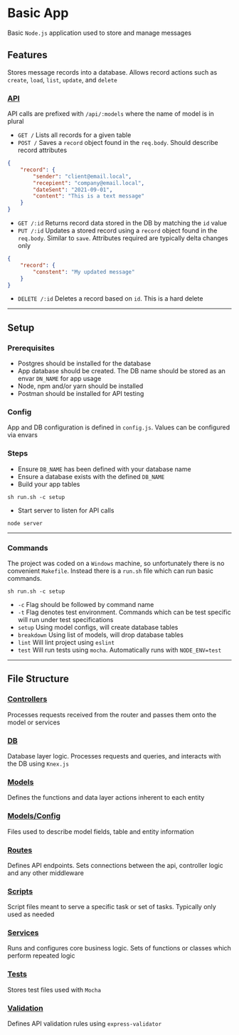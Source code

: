 # Basic App

Basic `Node.js` application used to store and manage messages

## Features
Stores message records into a database. Allows record actions such as `create`, `load`, `list`, `update`, and `delete`
### [API](./docs/api.md)
API calls are prefixed with `/api/:models` where the name of model is in plural

* `GET /` Lists all records for a given table
* `POST /` Saves a `record` object found in the `req.body`. Should describe record attributes
```json
{
	"record": {
		"sender": "client@email.local",
		"recepient": "company@email.local",
		"dateSent": "2021-09-01",
		"content": "This is a text message"
	}
}
```
* `GET /:id` Returns record data stored in the DB by matching the `id` value
* `PUT /:id` Updates a stored record using a `record` object found in the `req.body`. Similar to `save`. Attributes required are typically delta changes only
```json
{
	"record": {
		"constent": "My updated message"
	}
}
```
* `DELETE /:id` Deletes a record based on `id`. This is a hard delete

---

## Setup
### Prerequisites
* Postgres should be installed for the database
* App database should be created. The DB name should be stored as an envar `DN_NAME` for app usage
* Node, npm and/or yarn should be installed
* Postman should be installed for API testing

### Config
App and DB configuration is defined in `config.js`. Values can be configured via envars

### Steps
* Ensure `DB_NAME` has been defined with your database name
* Ensure a database exists with the defined `DB_NAME`
* Build your app tables
```
sh run.sh -c setup
```
* Start server to listen for API calls
```
node server
```

---

### Commands
The project was coded on a `Windows` machine, so unfortunately there is no convenient `Makefile`. Instead there is a `run.sh` file which can run basic commands.
```
sh run.sh -c setup
```
* `-c` Flag should be followed by command name
* `-t` Flag denotes test environment. Commands which can be test specific will run under test specifications
* `setup` Using model configs, will create database tables
* `breakdown` Using list of models, will drop database tables
* `lint` Will lint project using `eslint`
* `test` Will run tests using `mocha`. Automatically runs with `NODE_ENV=test`

---

## File Structure
### [Controllers](./controllers)
Processes requests received from the router and passes them onto the model or services
### [DB](./db)
Database layer logic. Processes requests and queries, and interacts with the DB using `Knex.js`
### [Models](./models)
Defines the functions and data layer actions inherent to each entity
### [Models/Config](./models/config)
Files used to describe model fields, table and entity information
### [Routes](./routes)
Defines API endpoints. Sets connections between the api, controller logic and any other middleware
### [Scripts](./scripts)
Script files meant to serve a specific task or set of tasks. Typically only used as needed
### [Services](./services)
Runs and configures core business logic. Sets of functions or classes which perform repeated logic
### [Tests](./test)
Stores test files used with `Mocha`
### [Validation](./validation)
Defines API validation rules using `express-validator`